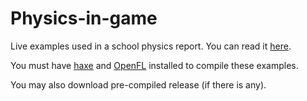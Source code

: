 # Physics-in-game
Live examples used in a school physics report. You can read it [here](https://app.classeur.io/#!/files/77FBKDa6HSw45Op9cEUM).

You must have [haxe](http://haxe.org/) and [OpenFL](http://openfl.org/) installed to compile these examples.

You may also download pre-compiled release (if there is any).
